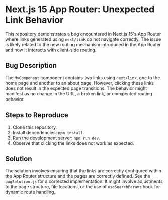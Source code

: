 # Next.js 15 App Router: Unexpected Link Behavior

This repository demonstrates a bug encountered in Next.js 15's App Router where links generated using `next/link` do not navigate correctly. The issue is likely related to the new routing mechanism introduced in the App Router and how it interacts with client-side routing.

## Bug Description

The `MyComponent` component contains two links using `next/link`, one to the home page and another to an about page. However, clicking these links does not result in the expected page transitions.  The behavior might manifest as no change in the URL, a broken link, or unexpected routing behavior.

## Steps to Reproduce

1. Clone this repository.
2. Install dependencies: `npm install`.
3. Run the development server: `npm run dev`.
4. Observe that clicking the links does not work as expected.

## Solution

The solution involves ensuring that the links are correctly configured within the App Router structure and the pages are correctly defined. See the `bugSolution.js` for a corrected implementation.  It might involve adjustments to the page structure, file locations, or the use of `useSearchParams` hook for dynamic route handling.